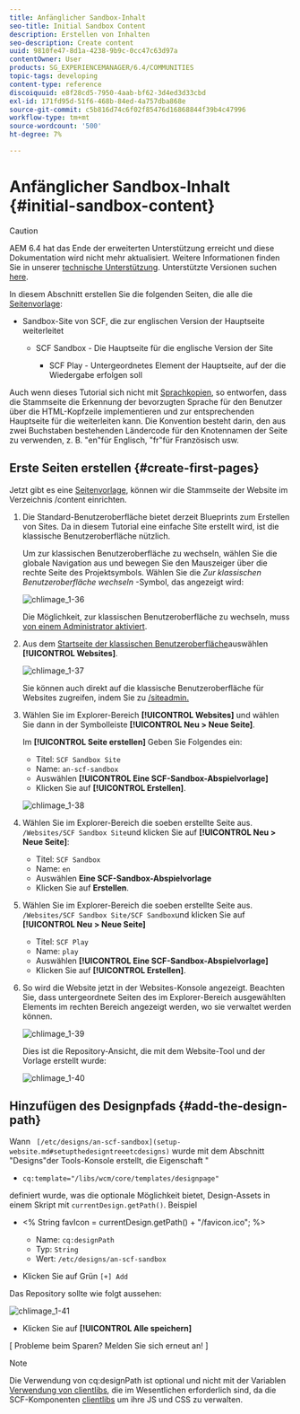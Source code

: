 ```yaml
---
title: Anfänglicher Sandbox-Inhalt
seo-title: Initial Sandbox Content
description: Erstellen von Inhalten
seo-description: Create content
uuid: 9810fe47-8d1a-4238-9b9c-0cc47c63d97a
contentOwner: User
products: SG_EXPERIENCEMANAGER/6.4/COMMUNITIES
topic-tags: developing
content-type: reference
discoiquuid: e8f28cd5-7950-4aab-bf62-3d4ed3d33cbd
exl-id: 171fd95d-51f6-468b-84ed-4a757dba868e
source-git-commit: c5b816d74c6f02f85476d16868844f39b4c47996
workflow-type: tm+mt
source-wordcount: '500'
ht-degree: 7%

---
```


# Anfänglicher Sandbox-Inhalt {#initial-sandbox-content}

>[!CAUTION]
>
>AEM 6.4 hat das Ende der erweiterten Unterstützung erreicht und diese Dokumentation wird nicht mehr aktualisiert. Weitere Informationen finden Sie in unserer [technische Unterstützung](https://helpx.adobe.com/de/support/programs/eol-matrix.html). Unterstützte Versionen suchen [here](https://experienceleague.adobe.com/docs/?lang=de).

In diesem Abschnitt erstellen Sie die folgenden Seiten, die alle die [Seitenvorlage](initial-app.md#createthepagetemplate):

* Sandbox-Site von SCF, die zur englischen Version der Hauptseite weiterleitet

   * SCF Sandbox - Die Hauptseite für die englische Version der Site

      * SCF Play - Untergeordnetes Element der Hauptseite, auf der die Wiedergabe erfolgen soll

Auch wenn dieses Tutorial sich nicht mit [Sprachkopien](../../help/sites-administering/tc-prep.md), so entworfen, dass die Stammseite die Erkennung der bevorzugten Sprache für den Benutzer über die HTML-Kopfzeile implementieren und zur entsprechenden Hauptseite für die weiterleiten kann. Die Konvention besteht darin, den aus zwei Buchstaben bestehenden Ländercode für den Knotennamen der Seite zu verwenden, z. B. &quot;en&quot;für Englisch, &quot;fr&quot;für Französisch usw.

## Erste Seiten erstellen {#create-first-pages}

Jetzt gibt es eine [Seitenvorlage](initial-app.md#createthepagetemplate), können wir die Stammseite der Website im Verzeichnis /content einrichten.

1. Die Standard-Benutzeroberfläche bietet derzeit Blueprints zum Erstellen von Sites. Da in diesem Tutorial eine einfache Site erstellt wird, ist die klassische Benutzeroberfläche nützlich.

   Um zur klassischen Benutzeroberfläche zu wechseln, wählen Sie die globale Navigation aus und bewegen Sie den Mauszeiger über die rechte Seite des Projektsymbols. Wählen Sie die *Zur klassischen Benutzeroberfläche wechseln* -Symbol, das angezeigt wird:

   ![chlimage_1-36](assets/chlimage_1-36.png)

   Die Möglichkeit, zur klassischen Benutzeroberfläche zu wechseln, muss [von einem Administrator aktiviert](../../help/sites-administering/enable-classic-ui.md).

1. Aus dem [Startseite der klassischen Benutzeroberfläche](http://localhost:4502/welcome.html)auswählen **[!UICONTROL Websites]**.

   ![chlimage_1-37](assets/chlimage_1-37.png)

   Sie können auch direkt auf die klassische Benutzeroberfläche für Websites zugreifen, indem Sie zu [/siteadmin.](http://localhost:4502/siteadmin)

1. Wählen Sie im Explorer-Bereich **[!UICONTROL Websites]** und wählen Sie dann in der Symbolleiste **[!UICONTROL Neu > Neue Seite]**.

   Im **[!UICONTROL Seite erstellen]** Geben Sie Folgendes ein:

   * Titel: `SCF Sandbox Site`
   * Name: `an-scf-sandbox`
   * Auswählen **[!UICONTROL Eine SCF-Sandbox-Abspielvorlage]**
   * Klicken Sie auf **[!UICONTROL Erstellen]**.

   ![chlimage_1-38](assets/chlimage_1-38.png)

1. Wählen Sie im Explorer-Bereich die soeben erstellte Seite aus. `/Websites/SCF Sandbox Site`und klicken Sie auf **[!UICONTROL Neu > Neue Seite]**:

   * Titel: `SCF Sandbox`
   * Name: `en`
   * Auswählen **Eine SCF-Sandbox-Abspielvorlage**
   * Klicken Sie auf **Erstellen**.

1. Wählen Sie im Explorer-Bereich die soeben erstellte Seite aus. `/Websites/SCF Sandbox Site/SCF Sandbox`und klicken Sie auf **[!UICONTROL Neu > Neue Seite]**

   * Titel: `SCF Play`
   * Name: `play`
   * Auswählen **[!UICONTROL Eine SCF-Sandbox-Abspielvorlage]**
   * Klicken Sie auf **[!UICONTROL Erstellen]**.

1. So wird die Website jetzt in der Websites-Konsole angezeigt. Beachten Sie, dass untergeordnete Seiten des im Explorer-Bereich ausgewählten Elements im rechten Bereich angezeigt werden, wo sie verwaltet werden können.

   ![chlimage_1-39](assets/chlimage_1-39.png)

   Dies ist die Repository-Ansicht, die mit dem Website-Tool und der Vorlage erstellt wurde:

   ![chlimage_1-40](assets/chlimage_1-40.png)

## Hinzufügen des Designpfads {#add-the-design-path}

Wann ` [/etc/designs/an-scf-sandbox](setup-website.md#setupthedesigntreeetcdesigns)` wurde mit dem Abschnitt &quot;Designs&quot;der Tools-Konsole erstellt, die Eigenschaft &quot;

* `cq:template="/libs/wcm/core/templates/designpage"`

definiert wurde, was die optionale Möglichkeit bietet, Design-Assets in einem Skript mit `currentDesign.getPath()`. Beispiel

* &lt;% String favIcon = currentDesign.getPath() + &quot;/favicon.ico&quot;; %>


   * Name: `cq:designPath`
   * Typ: `String`
   * Wert: `/etc/designs/an-scf-sandbox`

* Klicken Sie auf Grün `[+] Add`

Das Repository sollte wie folgt aussehen:

![chlimage_1-41](assets/chlimage_1-41.png)

* Klicken Sie auf **[!UICONTROL Alle speichern]**

[ Probleme beim Sparen? Melden Sie sich erneut an! ]

>[!NOTE]
>
>Die Verwendung von cq:designPath ist optional und nicht mit der Variablen [Verwendung von clientlibs](develop-app.md#includeclientlibsintemplate), die im Wesentlichen erforderlich sind, da die SCF-Komponenten [clientlibs](client-customize.md#clientlibs-for-scf) um ihre JS und CSS zu verwalten.

